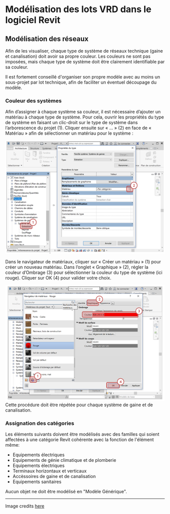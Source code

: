 # Modélisation des lots VRD dans le logiciel Revit

## Modélisation des réseaux

Afin de les visualiser, chaque type de système de réseaux technique \(gaine et canalisation\) doit avoir sa propre couleur. Les couleurs ne sont pas imposées, mais chaque type de système doit être clairement identifiable par sa couleur.

Il est fortement conseillé d'organiser son propre modèle avec au moins un sous-projet par lot technique, afin de faciliter un éventuel découpage du modèle. 

### Couleur des systèmes

Afin d’assigner à chaque système sa couleur, il est nécessaire d’ajouter un matériau à chaque type de système. Pour cela, ouvrir les propriétés du type de système en faisant un clic-droit sur le type de système dans l’arborescence du projet \(1\). Cliquer ensuite sur « … » \(2\) en face de « Matériau » afin de sélectionner un matériau pour le système :

![](/02_Modelisation/04_betFluide/images/MEP_01.PNG)

Dans le navigateur de matériaux, cliquer sur « Créer un matériau » \(1\) pour créer un nouveau matériau. Dans l’onglet « Graphique » \(2\), régler la couleur d’Ombrage \(3\) pour sélectionner la couleur du type de système \(ici rouge\). Cliquer sur OK \(4\) pour valider votre choix.

![](/02_Modelisation/04_betFluide/images/MEP_02.PNG)Cette procédure doit être répétée pour chaque système de gaine et de canalisation.

### Assignation des catégories

Les éléments suivants doivent être modélisés avec des familles qui soient affectées à une catégorie Revit cohérente avec la fonction de l'élément même: 

* Equipements électriques
* Equipements de génie climatique et de plomberie
* Equipements électriques
* Terminaux horizontaux et verticaux
* Accèssoires de gaine et de canalisation
* Equipements sanitaires 

Aucun objet ne doit être modélisé en "Modèle Générique". 

---

Image credits [here ](/CREDITS.md)









